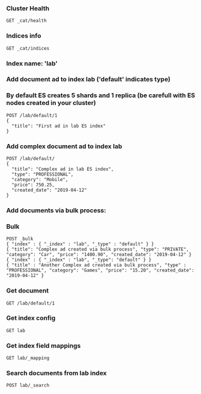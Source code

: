 ### Cluster Health
```
GET _cat/health
```

### Indices info
```
GET _cat/indices
```

### Index name: 'lab'

### Add document ad to index lab ('default' indicates type)
### By default ES creates 5 shards and 1 replica (be carefull with ES nodes created in your cluster)
```
POST /lab/default/1 
{
  "title": "First ad in lab ES index"
} 
```

### Add complex document ad to index lab
```
POST /lab/default/ 
{
  "title": "Complex ad in lab ES index",
  "type": "PROFESSIONAL",
  "category": "Mobile",
  "price": 750.25,
  "created_date": "2019-04-12"
} 
```
### Add documents via bulk process:
### Bulk
```
POST _bulk
{ "index" : { "_index" : "lab", "_type" : "default" } }
{ "title": "Complex ad created via bulk process", "type": "PRIVATE", "category": "Car", "price": "1400.90", "created_date": "2019-04-12" }
{ "index" : { "_index" : "lab", "_type": "default" } }
{ "title" : "Another Complex ad created via bulk process", "type" : "PROFESSIONAL", "category": "Games", "price": "15.20", "created_date": "2019-04-12" }
```

### Get document
```
GET /lab/default/1
```

### Get index config
```
GET lab
```
### Get index field mappings
```
GET lab/_mapping
```

### Search documents from lab index
```
POST lab/_search
```
